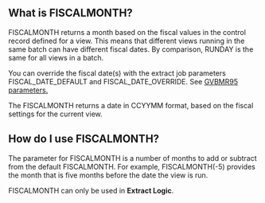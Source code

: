 
## What is FISCALMONTH? 

FISCALMONTH returns a month based on the fiscal values in the control record defined for a view. This means that different views running in the same batch can have different fiscal dates. By comparison, RUNDAY is the same for all views in a batch.

You can override the fiscal date(s) with the extract job parameters FISCAL_DATE_DEFAULT and FISCAL_DATE_OVERRIDE. See [GVBMR95 parameters.](../../GVBMR95_Parameter_File_Syntax.html)

The FISCALMONTH returns a date in CCYYMM format, based on the fiscal settings for the current view.

## How do I use FISCALMONTH?

The parameter for FISCALMONTH is a number of months to add or subtract from the default FISCALMONTH. For example, FISCALMONTH\(-5\) provides the month that is five months before the date the view is run.

FISCALMONTH can only be used in **Extract Logic**.
